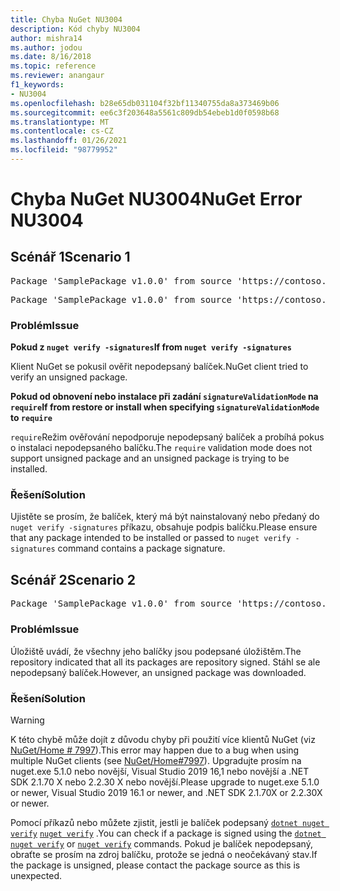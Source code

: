 ```yaml
---
title: Chyba NuGet NU3004
description: Kód chyby NU3004
author: mishra14
ms.author: jodou
ms.date: 8/16/2018
ms.topic: reference
ms.reviewer: anangaur
f1_keywords:
- NU3004
ms.openlocfilehash: b28e65db031104f32bf11340755da8a373469b06
ms.sourcegitcommit: ee6c3f203648a5561c809db54ebeb1d0f0598b68
ms.translationtype: MT
ms.contentlocale: cs-CZ
ms.lasthandoff: 01/26/2021
ms.locfileid: "98779952"
---
```

# <a name="nuget-error-nu3004"></a><span data-ttu-id="78aa3-103">Chyba NuGet NU3004</span><span class="sxs-lookup"><span data-stu-id="78aa3-103">NuGet Error NU3004</span></span>

## <a name="scenario-1"></a><span data-ttu-id="78aa3-104">Scénář 1</span><span class="sxs-lookup"><span data-stu-id="78aa3-104">Scenario 1</span></span>

<pre>Package 'SamplePackage v1.0.0' from source 'https://contoso.com/index.json': The package is not signed.</pre>
<pre>Package 'SamplePackage v1.0.0' from source 'https://contoso.com/index.json': signatureValidationMode is set to require, so packages are allowed only if signed by trusted signers; however, this package is unsigned.</pre>

### <a name="issue"></a><span data-ttu-id="78aa3-105">Problém</span><span class="sxs-lookup"><span data-stu-id="78aa3-105">Issue</span></span>

<span data-ttu-id="78aa3-106">**Pokud z `nuget verify -signatures`**</span><span class="sxs-lookup"><span data-stu-id="78aa3-106">**If from `nuget verify -signatures`**</span></span>

<span data-ttu-id="78aa3-107">Klient NuGet se pokusil ověřit nepodepsaný balíček.</span><span class="sxs-lookup"><span data-stu-id="78aa3-107">NuGet client tried to verify an unsigned package.</span></span>

<span data-ttu-id="78aa3-108">**Pokud od obnovení nebo instalace při zadání `signatureValidationMode` na `require`**</span><span class="sxs-lookup"><span data-stu-id="78aa3-108">**If from restore or install when specifying `signatureValidationMode` to `require`**</span></span>

<span data-ttu-id="78aa3-109">`require`Režim ověřování nepodporuje nepodepsaný balíček a probíhá pokus o instalaci nepodepsaného balíčku.</span><span class="sxs-lookup"><span data-stu-id="78aa3-109">The `require` validation mode does not support unsigned package and an unsigned package is trying to be installed.</span></span>

### <a name="solution"></a><span data-ttu-id="78aa3-110">Řešení</span><span class="sxs-lookup"><span data-stu-id="78aa3-110">Solution</span></span>

<span data-ttu-id="78aa3-111">Ujistěte se prosím, že balíček, který má být nainstalovaný nebo předaný do `nuget verify -signatures` příkazu, obsahuje podpis balíčku.</span><span class="sxs-lookup"><span data-stu-id="78aa3-111">Please ensure that any package intended to be installed or passed to `nuget verify -signatures` command contains a package signature.</span></span>

## <a name="scenario-2"></a><span data-ttu-id="78aa3-112">Scénář 2</span><span class="sxs-lookup"><span data-stu-id="78aa3-112">Scenario 2</span></span>

<pre>Package 'SamplePackage v1.0.0' from source 'https://contoso.com/index.json': This repository indicated that all its packages are repository signed; however, this package is unsigned.</pre>

### <a name="issue"></a><span data-ttu-id="78aa3-113">Problém</span><span class="sxs-lookup"><span data-stu-id="78aa3-113">Issue</span></span>

<span data-ttu-id="78aa3-114">Úložiště uvádí, že všechny jeho balíčky jsou podepsané úložištěm.</span><span class="sxs-lookup"><span data-stu-id="78aa3-114">The repository indicated that all its packages are repository signed.</span></span> <span data-ttu-id="78aa3-115">Stáhl se ale nepodepsaný balíček.</span><span class="sxs-lookup"><span data-stu-id="78aa3-115">However, an unsigned package was downloaded.</span></span>

### <a name="solution"></a><span data-ttu-id="78aa3-116">Řešení</span><span class="sxs-lookup"><span data-stu-id="78aa3-116">Solution</span></span>

> [!Warning]
> <span data-ttu-id="78aa3-117">K této chybě může dojít z důvodu chyby při použití více klientů NuGet (viz [NuGet/Home # 7997](https://github.com/NuGet/Home/issues/7997)).</span><span class="sxs-lookup"><span data-stu-id="78aa3-117">This error may happen due to a bug when using multiple NuGet clients (see [NuGet/Home#7997](https://github.com/NuGet/Home/issues/7997)).</span></span> <span data-ttu-id="78aa3-118">Upgradujte prosím na nuget.exe 5.1.0 nebo novější, Visual Studio 2019 16,1 nebo novější a .NET SDK 2.1.70 X nebo 2.2.30 X nebo novější.</span><span class="sxs-lookup"><span data-stu-id="78aa3-118">Please upgrade to nuget.exe 5.1.0 or newer, Visual Studio 2019 16.1 or newer, and .NET SDK 2.1.70X or 2.2.30X or newer.</span></span>

<span data-ttu-id="78aa3-119">Pomocí příkazů nebo můžete zjistit, jestli je balíček podepsaný [`dotnet nuget verify`](/dotnet/core/tools/dotnet-nuget-verify.md) [`nuget verify`](../cli-reference/cli-ref-verify.md) .</span><span class="sxs-lookup"><span data-stu-id="78aa3-119">You can check if a package is signed using the [`dotnet nuget verify`](/dotnet/core/tools/dotnet-nuget-verify.md) or [`nuget verify`](../cli-reference/cli-ref-verify.md) commands.</span></span> <span data-ttu-id="78aa3-120">Pokud je balíček nepodepsaný, obraťte se prosím na zdroj balíčku, protože se jedná o neočekávaný stav.</span><span class="sxs-lookup"><span data-stu-id="78aa3-120">If the package is unsigned, please contact the package source as this is unexpected.</span></span>
